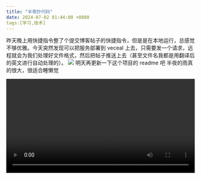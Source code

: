 ```yaml
---
title: "半夜抄代码"
date: 2024-07-02 01:44:00 +0800
tags:[学习,技术]
---
```


昨天晚上用快捷指令整了个提交博客帖子的快捷指令，但是是在本地运行，总感觉不够优雅。今天突然发现可以把服务部署到 veceal 上去，只需要发一个请求，远程就会为我们处理好文件格式，然后把帖子推送上去（甚至文件名我都是用翻译后的英文进行自动处理的）。
![](https://masterke-picture.oss-cn-hangzhou.aliyuncs.com/2024/07/02/17198560248368.png)
明天再更新一下这个项目的 readme 吧
半夜的雨真的很大，很适合睡懒觉

<video width="100%" controls>
  <source src="https://masterke-picture.oss-cn-hangzhou.aliyuncs.com/2024/07/02/IMG_0212.mp4" type="video/mp4">
  Your browser does not support the video tag.
</video>